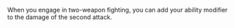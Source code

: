 When you engage in two-weapon fighting, you can add your ability modifier to the damage of the second attack.
